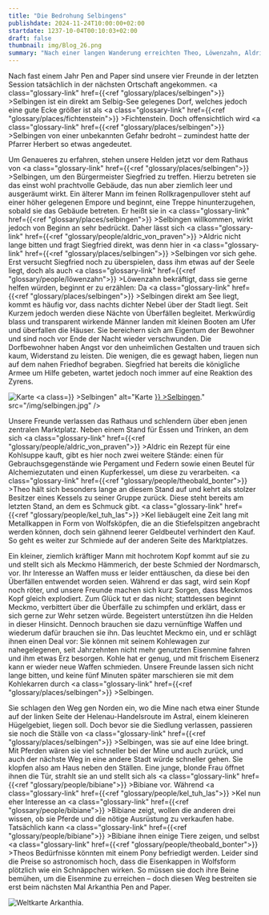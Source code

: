```yaml
---
title: "Die Bedrohung Selbingens"
publishdate: 2024-11-24T10:00:00+02:00
startdate: 1237-10-04T00:10:03+02:00
draft: false
thumbnail: img/Blog_26.png
summary: "Nach einer langen Wanderung erreichten Theo, Löwenzahn, Aldric und Kel Tuh Las beim letzten mal das kleine Dorf Selbingen. Noch immer bedrückt sie die düstere Andeutung des Pfarrers Herbert, der ihnen beim letzten Mal von mysteriösen Angriffen berichtet hatte. Doch was bedroht das Dorf – und können unsere Helden helfen? All das erfahrt ihr hier:"
---
```

Nach fast einem Jahr Pen and Paper sind unsere vier Freunde in der letzten Session tatsächlich in der nächsten Ortschaft angekommen. <a class="glossary-link" href={{<ref "glossary/places/selbingen">}} >Selbingen</a> ist ein direkt am Selbig-See gelegenes Dorf, welches jedoch eine gute Ecke größer ist als <a class="glossary-link" href={{<ref "glossary/places/fichtenstein">}} >Fichtenstein</a>. Doch offensichtlich wird <a class="glossary-link" href={{<ref "glossary/places/selbingen">}} >Selbingen</a> von einer unbekannten Gefahr bedroht – zumindest hatte der Pfarrer Herbert so etwas angedeutet.

Um Genaueres zu erfahren, stehen unsere Helden jetzt vor dem Rathaus von <a class="glossary-link" href={{<ref "glossary/places/selbingen">}} >Selbingen</a>, um den Bürgermeister Siegfried zu treffen. Hierzu betreten sie das einst wohl prachtvolle Gebäude, das nun aber ziemlich leer und ausgeräumt wirkt. Ein älterer Mann im feinen Rollkragenpullover steht auf einer höher gelegenen Empore und beginnt, eine Treppe hinunterzugehen, sobald sie das Gebäude betreten. Er heißt sie in <a class="glossary-link" href={{<ref "glossary/places/selbingen">}} >Selbingen</a> willkommen, wirkt jedoch von Beginn an sehr bedrückt. Daher lässt sich <a class="glossary-link" href={{<ref "glossary/people/aldric_von_praven">}} >Aldric</a> nicht lange bitten und fragt Siegfried direkt, was denn hier in <a class="glossary-link" href={{<ref "glossary/places/selbingen">}} >Selbingen</a> vor sich gehe. Erst versucht Siegfried noch zu überspielen, dass ihm etwas auf der Seele liegt, doch als auch <a class="glossary-link" href={{<ref "glossary/people/löwenzahn">}} >Löwenzahn</a> bekräftigt, dass sie gerne helfen würden, beginnt er zu erzählen: Da <a class="glossary-link" href={{<ref "glossary/places/selbingen">}} >Selbingen</a> direkt am See liegt, kommt es häufig vor, dass nachts dichter Nebel über der Stadt liegt. Seit Kurzem jedoch werden diese Nächte von Überfällen begleitet. Merkwürdig blass und transparent wirkende Männer landen mit kleinen Booten am Ufer und überfallen die Häuser. Sie bereichern sich am Eigentum der Bewohner und sind noch vor Ende der Nacht wieder verschwunden. Die Dorfbewohner haben Angst vor den unheimlichen Gestalten und trauen sich kaum, Widerstand zu leisten. Die wenigen, die es gewagt haben, liegen nun auf dem nahen Friedhof begraben. Siegfried hat bereits die königliche Armee um Hilfe gebeten, wartet jedoch noch immer auf eine Reaktion des Zyrens.

<div class="img-max center">
  <img class="img-fluid" title="Karte <a class="glossary-link" href={{<ref "glossary/places/selbingen">}} >Selbingen</a>" alt="Karte <a class="glossary-link" href={{<ref "glossary/places/selbingen">}} >Selbingen</a>." src="/img/selbingen.jpg" />
</div>

Unsere Freunde verlassen das Rathaus und schlendern über eben jenen zentralen Marktplatz. Neben einem Stand für Essen und Trinken, an dem sich <a class="glossary-link" href={{<ref "glossary/people/aldric_von_praven">}} >Aldric</a> ein Rezept für eine Kohlsuppe kauft, gibt es hier noch zwei weitere Stände: einen für Gebrauchsgegenstände wie Pergament und Federn sowie einen Beutel für Alchemiezutaten und einen Kupferkessel, um diese zu verarbeiten. <a class="glossary-link" href={{<ref "glossary/people/theobald_bonter">}} >Theo</a> hält sich besonders lange an diesem Stand auf und kehrt als stolzer Besitzer eines Kessels zu seiner Gruppe zurück. Diese steht bereits am letzten Stand, an dem es Schmuck gibt. <a class="glossary-link" href={{<ref "glossary/people/kel_tuh_las">}} >Kel</a> liebäugelt eine Zeit lang mit Metallkappen in Form von Wolfsköpfen, die an die Stiefelspitzen angebracht werden können, doch sein gähnend leerer Geldbeutel verhindert den Kauf. So geht es weiter zur Schmiede auf der anderen Seite des Marktplatzes.

Ein kleiner, ziemlich kräftiger Mann mit hochrotem Kopf kommt auf sie zu und stellt sich als Meckmo Hämmerich, der beste Schmied der Nordmarsch, vor. Ihr Interesse an Waffen muss er leider enttäuschen, da diese bei den Überfällen entwendet worden seien. Während er das sagt, wird sein Kopf noch röter, und unsere Freunde machen sich kurz Sorgen, dass Meckmos Kopf gleich explodiert. Zum Glück tut er das nicht; stattdessen beginnt Meckmo, verbittert über die Überfälle zu schimpfen und erklärt, dass er sich gerne zur Wehr setzen würde. Begeistert unterstützen ihn die Helden in dieser Hinsicht. Dennoch brauchen sie dazu vernünftige Waffen und wiederum dafür brauchen sie ihn. Das leuchtet Meckmo ein, und er schlägt ihnen einen Deal vor: Sie können mit seinem Kohlewagen zur nahegelegenen, seit Jahrzehnten nicht mehr genutzten Eisenmine fahren und ihm etwas Erz besorgen. Kohle hat er genug, und mit frischem Eisenerz kann er wieder neue Waffen schmieden. Unsere Freunde lassen sich nicht lange bitten, und keine fünf Minuten später marschieren sie mit dem Kohlekarren durch <a class="glossary-link" href={{<ref "glossary/places/selbingen">}} >Selbingen</a>.

Sie schlagen den Weg gen Norden ein, wo die Mine nach etwa einer Stunde auf der linken Seite der Helenau-Handelsroute im Astral, einem kleineren Hügelgebiet, liegen soll. Doch bevor sie die Siedlung verlassen, passieren sie noch die Ställe von <a class="glossary-link" href={{<ref "glossary/places/selbingen">}} >Selbingen</a>, was sie auf eine Idee bringt. Mit Pferden wären sie viel schneller bei der Mine und auch zurück, und auch der nächste Weg in eine andere Stadt würde schneller gehen. Sie klopfen also am Haus neben den Ställen. Eine junge, blonde Frau öffnet ihnen die Tür, strahlt sie an und stellt sich als <a class="glossary-link" href={{<ref "glossary/people/bibiane">}} >Bibiane</a> vor. Während <a class="glossary-link" href={{<ref "glossary/people/kel_tuh_las">}} >Kel</a> nun eher Interesse an <a class="glossary-link" href={{<ref "glossary/people/bibiane">}} >Bibiane</a> zeigt, wollen die anderen drei wissen, ob sie Pferde und die nötige Ausrüstung zu verkaufen habe. Tatsächlich kann <a class="glossary-link" href={{<ref "glossary/people/bibiane">}} >Bibiane</a> ihnen einige Tiere zeigen, und selbst <a class="glossary-link" href={{<ref "glossary/people/theobald_bonter">}} >Theos</a> Bedürfnisse könnten mit einem Pony befriedigt werden. Leider sind die Preise so astronomisch hoch, dass die Eisenkappen in Wolfsform plötzlich wie ein Schnäppchen wirken. So müssen sie doch ihre Beine bemühen, um die Eisenmine zu erreichen – doch diesen Weg bestreiten sie erst beim nächsten Mal Arkanthia Pen and Paper.

<div class="img-max center">
  <img class="img-fluid" title="Weltkarte Arkanthia" alt="Weltkarte Arkanthia." src="/img/Arkanthia_Full_Map_Wanderer_Selbingen.jpg" />
</div>
